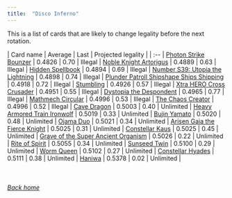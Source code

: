 ```yaml
---
title:  "Disco Inferno"
---
```


This is a list of cards that are likely to change legality before the next rotation.

| Card name | Average | Last | Projected legality |
| :-- |
[Photon Strike Bounzer](https://db.ygoprodeck.com/card/?search=Photon%20Strike%20Bounzer) | 0.4826 | 0.70 | Illegal |
[Noble Knight Artorigus](https://db.ygoprodeck.com/card/?search=Noble%20Knight%20Artorigus) | 0.4889 | 0.63 | Illegal |
[Hidden Spellbook](https://db.ygoprodeck.com/card/?search=Hidden%20Spellbook) | 0.4894 | 0.69 | Illegal |
[Number S39: Utopia the Lightning](https://db.ygoprodeck.com/card/?search=Number%20S39:%20Utopia%20the%20Lightning) | 0.4898 | 0.74 | Illegal |
[Plunder Patroll Shipshape Ships Shipping](https://db.ygoprodeck.com/card/?search=Plunder%20Patroll%20Shipshape%20Ships%20Shipping) | 0.4918 | 0.72 | Illegal |
[Stumbling](https://db.ygoprodeck.com/card/?search=Stumbling) | 0.4926 | 0.57 | Illegal |
[Xtra HERO Cross Crusader](https://db.ygoprodeck.com/card/?search=Xtra%20HERO%20Cross%20Crusader) | 0.4951 | 0.55 | Illegal |
[Dystopia the Despondent](https://db.ygoprodeck.com/card/?search=Dystopia%20the%20Despondent) | 0.4965 | 0.77 | Illegal |
[Mathmech Circular](https://db.ygoprodeck.com/card/?search=Mathmech%20Circular) | 0.4996 | 0.53 | Illegal |
[The Chaos Creator](https://db.ygoprodeck.com/card/?search=The%20Chaos%20Creator) | 0.4996 | 0.52 | Illegal |
[Cave Dragon](https://db.ygoprodeck.com/card/?search=Cave%20Dragon) | 0.5003 | 0.40 | Unlimited |
[Heavy Armored Train Ironwolf](https://db.ygoprodeck.com/card/?search=Heavy%20Armored%20Train%20Ironwolf) | 0.5019 | 0.33 | Unlimited |
[Bujin Yamato](https://db.ygoprodeck.com/card/?search=Bujin%20Yamato) | 0.5020 | 0.48 | Unlimited |
[Ojama Duo](https://db.ygoprodeck.com/card/?search=Ojama%20Duo) | 0.5021 | 0.34 | Unlimited |
[Arisen Gaia the Fierce Knight](https://db.ygoprodeck.com/card/?search=Arisen%20Gaia%20the%20Fierce%20Knight) | 0.5025 | 0.31 | Unlimited |
[Constellar Kaus](https://db.ygoprodeck.com/card/?search=Constellar%20Kaus) | 0.5025 | 0.45 | Unlimited |
[Grave of the Super Ancient Organism](https://db.ygoprodeck.com/card/?search=Grave%20of%20the%20Super%20Ancient%20Organism) | 0.5026 | 0.22 | Unlimited |
[Rite of Spirit](https://db.ygoprodeck.com/card/?search=Rite%20of%20Spirit) | 0.5055 | 0.34 | Unlimited |
[Sunseed Twin](https://db.ygoprodeck.com/card/?search=Sunseed%20Twin) | 0.5100 | 0.29 | Unlimited |
[Worm Queen](https://db.ygoprodeck.com/card/?search=Worm%20Queen) | 0.5102 | 0.27 | Unlimited |
[Constellar Hyades](https://db.ygoprodeck.com/card/?search=Constellar%20Hyades) | 0.5111 | 0.38 | Unlimited |
[Haniwa](https://db.ygoprodeck.com/card/?search=Haniwa) | 0.5378 | 0.02 | Unlimited |

<br>

###### [Back home](index)